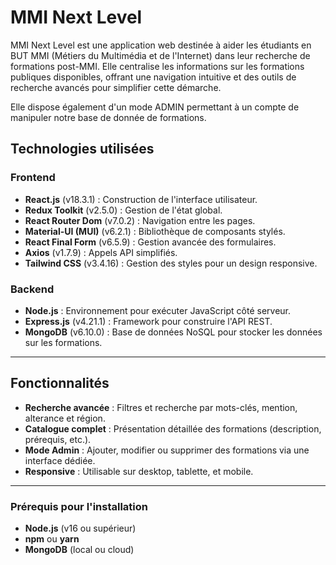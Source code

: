 # MMI Next Level

MMI Next Level est une application web destinée à aider les étudiants en BUT MMI (Métiers du Multimédia et de l'Internet) dans leur recherche de formations post-MMI. Elle centralise les informations sur les formations publiques disponibles, offrant une navigation intuitive et des outils de recherche avancés pour simplifier cette démarche.

Elle dispose également d'un mode ADMIN permettant à un compte de manipuler notre base de donnée de formations.

## Technologies utilisées

### Frontend
- **React.js** (v18.3.1) : Construction de l'interface utilisateur.
- **Redux Toolkit** (v2.5.0) : Gestion de l'état global.
- **React Router Dom** (v7.0.2) : Navigation entre les pages.
- **Material-UI (MUI)** (v6.2.1) : Bibliothèque de composants stylés.
- **React Final Form** (v6.5.9) : Gestion avancée des formulaires.
- **Axios** (v1.7.9) : Appels API simplifiés.
- **Tailwind CSS** (v3.4.16) : Gestion des styles pour un design responsive.

### Backend
- **Node.js** : Environnement pour exécuter JavaScript côté serveur.
- **Express.js** (v4.21.1) : Framework pour construire l'API REST.
- **MongoDB** (v6.10.0) : Base de données NoSQL pour stocker les données sur les formations.

---

## Fonctionnalités

- **Recherche avancée** : Filtres et recherche par mots-clés, mention, alterance et région.
- **Catalogue complet** : Présentation détaillée des formations (description, prérequis, etc.).
- **Mode Admin** : Ajouter, modifier ou supprimer des formations via une interface dédiée.
- **Responsive** : Utilisable sur desktop, tablette, et mobile.

---

### Prérequis pour l'installation
- **Node.js** (v16 ou supérieur)
- **npm** ou **yarn**
- **MongoDB** (local ou cloud)
